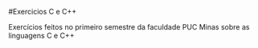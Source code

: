 #Exercicios C e C++

Exercícios feitos no primeiro semestre da faculdade PUC Minas sobre as linguagens C e C++
